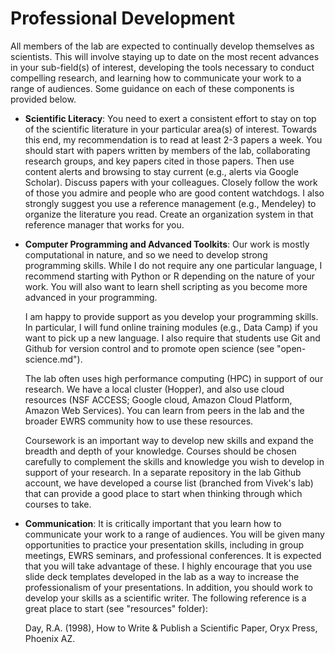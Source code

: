 # Professional Development

All members of the lab are expected to continually develop themselves as scientists. This will involve staying up to date on the most recent advances in your sub-field(s) of interest, developing the tools necessary to conduct compelling research, and learning how to communicate your work to a range of audiences. Some guidance on each of these components is provided below. 

* **Scientific Literacy**: You need to exert a consistent effort to stay on top of the scientific literature in your particular area(s) of interest. Towards this end, my recommendation is to read at least 2-3 papers a week. You should start with papers written by members of the lab, collaborating research groups, and key papers cited in those papers. Then use content alerts and browsing to stay current (e.g., alerts via Google Scholar). Discuss papers with your colleagues. Closely follow the work of those you admire and people who are good content watchdogs. I also strongly suggest you use a reference management (e.g., Mendeley) to organize the literature you read. Create an organization system in that reference manager that works for you. 

* **Computer Programming and Advanced Toolkits**: Our work is mostly computational in nature, and so we need to develop strong programming skills. While I do not require any one particular language, I recommend starting with Python or R depending on the nature of your work. You will also want to learn shell scripting as you become more advanced in your programming. 

  I am happy to provide support as you develop your programming skills. In particular, I will fund online training modules (e.g., Data Camp) if you want to pick up a new language. I also require that students use Git and Github for version control and to promote open science (see "open-science.md"). 

  The lab often uses high performance computing (HPC) in support of our research. We have a local cluster (Hopper), and also use cloud resources (NSF ACCESS; Google cloud, Amazon Cloud Platform, Amazon Web Services). You can learn from peers in the lab and the broader EWRS community how to use these resources.  

  Coursework is an important way to develop new skills and expand the breadth and depth of your knowledge. Courses should be chosen carefully to complement the skills and knowledge you wish to develop in support of your research. In a separate repository in the lab Github account, we have developed a course list (branched from Vivek's lab) that can provide a good place to start when thinking through which courses to take. 

* **Communication**: It is critically important that you learn how to communicate your work to a range of audiences. You will be given many opportunities to practice your presentation skills, including in group meetings, EWRS seminars, and professional conferences. It is expected that you will take advantage of these. I highly encourage that you use slide deck templates developed in the lab as a way to increase the professionalism of your presentations. In addition, you should work to develop your skills as a scientific writer. The following reference is a great place to start (see "resources" folder): 

  Day, R.A. (1998), How to Write & Publish a Scientific Paper, Oryx Press, Phoenix AZ.  
